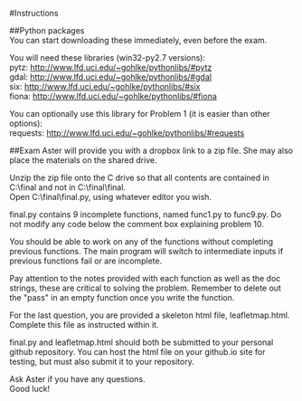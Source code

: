 #Instructions  
  
##Python packages  
You can start downloading these immediately, even before the exam.  
  
You will need these libraries (win32-py2.7 versions):  
pytz: http://www.lfd.uci.edu/~gohlke/pythonlibs/#pytz  
gdal: http://www.lfd.uci.edu/~gohlke/pythonlibs/#gdal  
six: http://www.lfd.uci.edu/~gohlke/pythonlibs/#six  
fiona: http://www.lfd.uci.edu/~gohlke/pythonlibs/#fiona  
  
You can optionally use this library for Problem 1 (it is easier than other options):  
requests: http://www.lfd.uci.edu/~gohlke/pythonlibs/#requests  
  
##Exam
Aster will provide you with a dropbox link to a zip file. She may also place the materials on the shared drive.  
  
Unzip the zip file onto the C drive so that all contents are contained in C:\final and not in C:\final\final.  
Open C:\final\final.py, using whatever editor you wish.  

final.py contains 9 incomplete functions, named func1.py to func9.py. Do not modify any code below the comment box explaining problem 10.  
  
You should be able to work on any of the functions without completing previous functions. The main program will switch to intermediate inputs if previous functions fail or are incomplete.  
  
Pay attention to the notes provided with each function as well as the doc strings, these are critical to solving the problem. Remember to delete out the "pass" in an empty function once you write the function.  
  
For the last question, you are provided a skeleton html file, leafletmap.html.  
Complete this file as instructed within it.  
  
final.py and leafletmap.html should both be submitted to your personal github repository. You can host the html file on your github.io site for testing, but must also submit it to your repository.  
  
Ask Aster if you have any questions.  
Good luck!  

